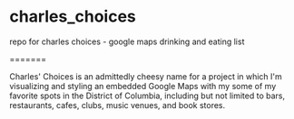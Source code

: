 # charles_choices
repo for charles choices - google maps drinking and eating list

=======

Charles' Choices is an admittedly cheesy name for a project in which I'm visualizing and styling an embedded Google Maps with my some of my favorite spots in the District of Columbia, including but not limited to bars, restaurants, cafes, clubs, music venues, and book stores. 
